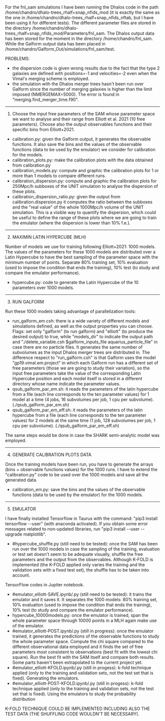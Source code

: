 
For the fnl_sam simulations I have been running the Dhalos code in the path /home/chandro/dhalo-trees_rhalf+snap_nfids_mod (it is exactly the same as the one in /home/chandro/dhalo-trees_rhalf+snap_nfids_nftab, but I have been using it for different tests). The different parameter files are stored in the directory /home/chandro/dhalo-trees_rhalf+snap_nfids_mod/Parameters/fnl_sam. The Dhalos output data has been stored for the moment in the directory /home/chandro/fnl_sam. While the Galform output data has been placed in /home/chandro/Galform_Out/simulations/fnl_sam/test.

PROBLEMS:
- the dispersion code is given wrong results due to the fact that the type 2 galaxies are defined with positions=-1 and velocities=-2 even when the Vimal's merging scheme is employed.
- the simulation with the Dhalos merger trees hasn't been run over Galform since the number of merging galaxies is higher than the limit imposed (NMERGEMAX=5000). The error is found in "merging.find_merger_time.f90".


-------------------------------------------------------------------------------------------

1. Choose the input free parameters of the SAM whose parameter space we want to analyse and their range from Elliott et al. 2021 (10 free parameters).
Choose also the output observables functions and their specific bins from Elliott+2021. 
- calibration.py: given the Galform output, it generates the observable functions. It also save the bins and the values of the observable functions (data to be used by the emulator) we consider for calibration for the models.
- calibration_plots.py: make the calibration plots with the data obtained from calibration.py 
- calibration_models.py: compute and graphic the calibration plots for 1 or more than 1 models to compare different runs. 
- calibration_dispersion.py: compute and graphic the calibration plots for 250Mpc/h subboxes of the UNIT simulation to analyse the dispersion of these plots. 
- calibration_dispersion_ratio.py: given the output from calibration.dispersion.py it computes the ratio between the subboxes and the "real value" of the whole 1000Mpc/h volume of the UNIT simulation. This is a visible way to quantify the dispersion, which could be useful to define the range of these plots where we are going to train the emulator (where the dispersion is lower than 10% f.e.). 

----------------------------------------------------------------------------------------------

2. MAXIMIN LATIN HYPERCUBE (MLH)

Number of models we use for training following Elliott+2021: 1000 models. The values of the parameters for these 1000 models are distributed over a Latin Hypercube to have the best sampling of the parameter space with the minimum number of points.
Separate 80% training set, 10% evaluation (used to impose the condition that ends the training), 10% test (to study and compare the emulator performance).
- hypercube.py: code to generate the Latin Hypercube of the 10 parameters over 1000 models.


-----------------------------------------------------------------------------------------------

3. RUN GALFORM

Run these 1000 models taking advantage of parallelization tools:
- run_galform_em.csh: there is a wide variety of different models and simulations defined, as well as the output properties you can choose. Flags: set only "galform" (to run galform) and "elliott" (to produce the desired output) to true, while "models_dir" to indicate the output path and "./delete_variable.csh $galform_inputs_file aquarius_particle_file" in case there are no particle files. It generates the same number of subvolumes as the input Dhalos merger trees are distributed in. The difference respect to "run_galform.csh" is that Galform uses the model "gp19.vimal.em.project" in which each Galform run has a different set of free parameters (those we are going to study their variation), so the input free parameters take the value of the corresponding Latin Hypercube position and each model itself is stored in a different directory whose name indicate the parameter values.
- qsub_galform_par_em.sh: it reads the parameters of the latin hypercube from a file (each line corresponds to the ten parameter values) for 1 model at a time (4 jobs, 16 subvolumes per job, 1 cpu per subvolume). (./qsub_galform_par_em.sh)
- qsub_galform_par_em_eff.sh: it reads the parameters of the latin hypercube from a file (each line corresponds to the ten parameter values) for 2 models at the same time (1 job, 128 subvolumes per job, 1 cpu per subvolume). (./qsub_galform_par_em_eff.sh)


The same steps would be done in case the SHARK semi-analytic model was employed.

----------------------------------------------------------------------------------------------------------------------------------------------


4. GENERATE CALIBRATION PLOTS DATA

Once the training models have been run, you have to generate the arrays (bins + observable functions values) for the 1000 runs. I have to extend the "calibration.py" code to be used over the 1000 models and save all the generated data.
- calibration_em.py: save the bins and the values of the observable functions (data to be used by the emulator) for the 1000 models.

---------------------------------------------------------------------------------------------------


5. EMULATOR

I have finally installed Tensorflow in Taurus with the command: "pip3 install tensorflow --user" (with anaconda activated).
If you obtain some error messages related to non-updated libraries, run "pip3 install --user --upgrade matplotlib".

- #hypercube_shuffle.py (still need to be tested): once the SAM has been run over the 1000 models in case the sampling of the training, evaluation or test set doesn't seem to be adequate visually, shuffle the free parameters and the output from the observables. Although K-FOLD is implemented (the K-FOLD applied only varies the training and the validation sets with a fixed test set), the shuffle has to be taken into account.

TensorFlow codes in Jupiter notebook.

- #emulator_elliott-SAVE.ipynb/.py (still need to be tested): it trains the emulator and it saves it. It separates the 1000 models: 80% training set, 10% evaluation (used to impose the condition that ends the training), 10% test (to study and compare the emulator performance).
- hypercube_10000models.py: once the emulator is trained, span the whole parameter space through 10000 points in a MLH again make use of the emulator.
- #emulator_elliott-POST.ipynb/.py (still in progress): once the emulator trained, it generates the predictions of the observable functions to study the whole parameter space. Compute the chi square compared to the different observational data employed and it finds the set of free parameters most consistent to observations (best fit with the lowest chi square). Run the best fit with the SAM itself and compare both results. Some parts haven't been extrapolated to the current project yet.
- #emulator_elliott-KFOLD.ipynb/.py (still in progess): k-fold technique applied (only to the training and validation sets, not the test set that is fixed). Generating the emulators.
- #emulator_elliott-POST-KFOLD.ipynb/.py (still in progess): k-fold technique applied (only to the training and validation sets, not the test set that is fixed). Using the emulators to study the probability distribution

K-FOLD TECHNIQUE COULD BE IMPLEMENTED INCLUDING ALSO THE TEST DATA (THE SHUFFLING CODE WOULDN'T BE NECESSARY).